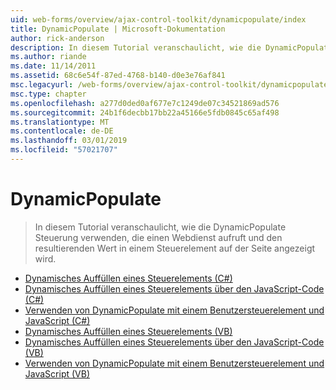 ```yaml
---
uid: web-forms/overview/ajax-control-toolkit/dynamicpopulate/index
title: DynamicPopulate | Microsoft-Dokumentation
author: rick-anderson
description: In diesem Tutorial veranschaulicht, wie die DynamicPopulate Steuerung verwenden, die einen Webdienst aufruft und den resultierenden Wert in einem Steuerelement auf der Seite angezeigt wird.
ms.author: riande
ms.date: 11/14/2011
ms.assetid: 68c6e54f-87ed-4768-b140-d0e3e76af841
msc.legacyurl: /web-forms/overview/ajax-control-toolkit/dynamicpopulate
msc.type: chapter
ms.openlocfilehash: a277d0ded0af677e7c1249de07c34521869ad576
ms.sourcegitcommit: 24b1f6decbb17bb22a45166e5fdb0845c65af498
ms.translationtype: MT
ms.contentlocale: de-DE
ms.lasthandoff: 03/01/2019
ms.locfileid: "57021707"
---
```

<a name="dynamicpopulate"></a>DynamicPopulate
====================
> In diesem Tutorial veranschaulicht, wie die DynamicPopulate Steuerung verwenden, die einen Webdienst aufruft und den resultierenden Wert in einem Steuerelement auf der Seite angezeigt wird.


- [Dynamisches Auffüllen eines Steuerelements (C#)](dynamically-populating-a-control-cs.md)
- [Dynamisches Auffüllen eines Steuerelements über den JavaScript-Code (C#)](dynamically-populating-a-control-using-javascript-code-cs.md)
- [Verwenden von DynamicPopulate mit einem Benutzersteuerelement und JavaScript (C#)](using-dynamicpopulate-with-a-user-control-and-javascript-cs.md)
- [Dynamisches Auffüllen eines Steuerelements (VB)](dynamically-populating-a-control-vb.md)
- [Dynamisches Auffüllen eines Steuerelements über den JavaScript-Code (VB)](dynamically-populating-a-control-using-javascript-code-vb.md)
- [Verwenden von DynamicPopulate mit einem Benutzersteuerelement und JavaScript (VB)](using-dynamicpopulate-with-a-user-control-and-javascript-vb.md)
